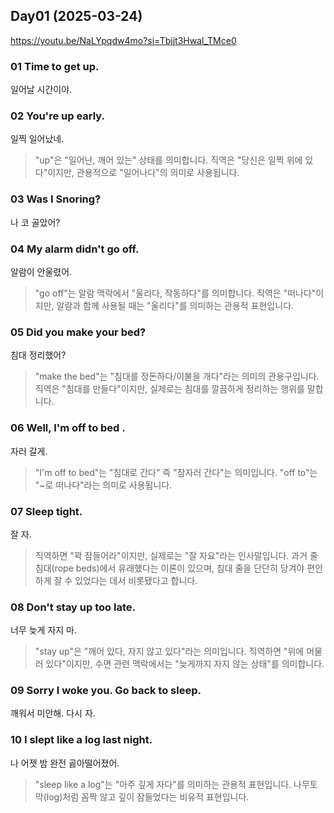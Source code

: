 ## Day01 (2025-03-24)
https://youtu.be/NaLYpqdw4mo?si=Tbjjt3Hwal_TMce0

### 01 Time to get up.
일어날 시간이야.

### 02 You're up early.
일찍 일어났네.
> "up"은 "일어난, 깨어 있는" 상태를 의미합니다. 직역은 "당신은 일찍 위에 있다"이지만, 관용적으로 "일어나다"의 의미로 사용됩니다.

### 03 Was I Snoring?
나 코 골았어?

### 04 My alarm didn't go off. 
알람이 안울렸어.
> "go off"는 알람 맥락에서 "울리다, 작동하다"를 의미합니다. 직역은 "떠나다"이지만, 알람과 함께 사용될 때는 "울리다"를 의미하는 관용적 표현입니다.

### 05 Did you make your bed? 
침대 정리했어?
> "make the bed"는 "침대를 정돈하다/이불을 개다"라는 의미의 관용구입니다. 직역은 "침대를 만들다"이지만, 실제로는 침대를 깔끔하게 정리하는 행위를 말합니다.

### 06 Well, I'm off to bed .
자러 갈게.
> "I'm off to bed"는 "침대로 간다" 즉 "잠자러 간다"는 의미입니다. "off to"는 "~로 떠나다"라는 의미로 사용됩니다.

### 07 Sleep tight.
잘 자.
> 직역하면 "꽉 잠들어라"이지만, 실제로는 "잘 자요"라는 인사말입니다. 과거 줄 침대(rope beds)에서 유래했다는 이론이 있으며, 침대 줄을 단단히 당겨야 편안하게 잘 수 있었다는 데서 비롯됐다고 합니다.

### 08 Don't stay up too late.
너무 늦게 자지 마.
> "stay up"은 "깨어 있다, 자지 않고 있다"라는 의미입니다. 직역하면 "위에 머물러 있다"이지만, 수면 관련 맥락에서는 "늦게까지 자지 않는 상태"를 의미합니다.

### 09 Sorry I woke you. Go back to sleep.
깨워서 미안해. 다시 자.

### 10 I slept like a log last night.
나 어젯 밤 완전 곯아떨어졌어.
> "sleep like a log"는 "아주 깊게 자다"를 의미하는 관용적 표현입니다. 나무토막(log)처럼 꼼짝 않고 깊이 잠들었다는 비유적 표현입니다.
